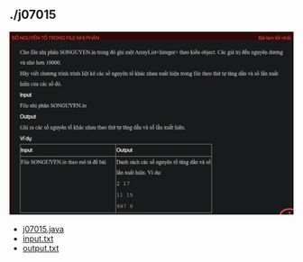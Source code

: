## ./j07015
![alt text](image.png)

- [j07015.java](j07015.java)
- [input.txt](input.txt)
- [output.txt](output.txt)
